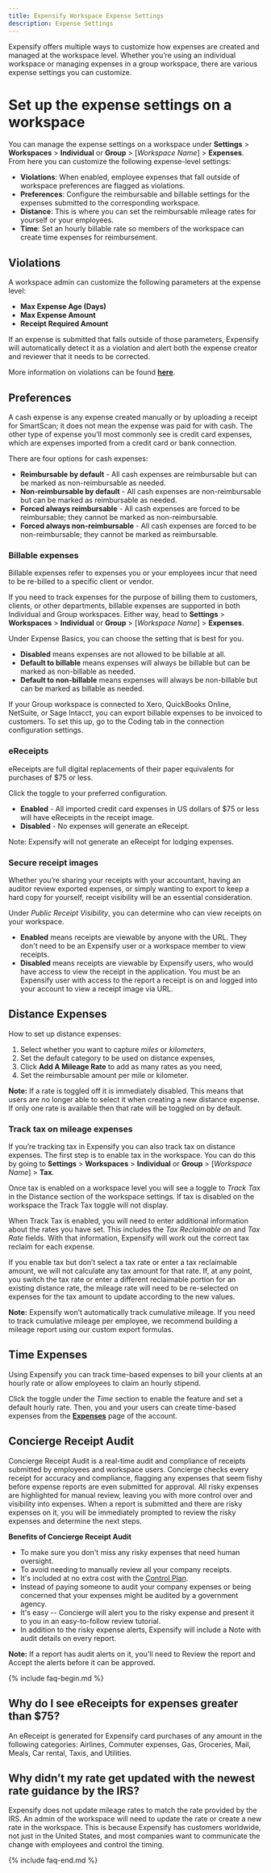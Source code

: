 ```yaml
---
title: Expensify Workspace Expense Settings
description: Expense Settings
---
```

Expensify offers multiple ways to customize how expenses are created and managed at the workspace level. Whether you’re using an individual workspace or managing expenses in a group workspace, there are various expense settings you can customize.

# Set up the expense settings on a workspace

You can manage the expense settings on a workspace under **Settings** > **Workspaces** > **Individual** or **Group** > [_Workspace Name_] > **Expenses**. From here you can customize the following expense-level settings:
- **Violations**: When enabled, employee expenses that fall outside of workspace preferences are flagged as violations.
- **Preferences**: Configure the reimbursable and billable settings for the expenses submitted to the corresponding workspace. 
- **Distance**: This is where you can set the reimbursable mileage rates for yourself or your employees.
- **Time**: Set an hourly billable rate so members of the workspace can create time expenses for reimbursement. 

## Violations
A workspace admin can customize the following parameters at the expense level:
- **Max Expense Age (Days)**
- **Max Expense Amount**
- **Receipt Required Amount**

If an expense is submitted that falls outside of those parameters, Expensify will automatically detect it as a violation and alert both the expense creator and reviewer that it needs to be corrected.

More information on violations can be found [**here**](https://help.expensify.com/articles/expensify-classic/workspaces/Enable-and-set-up-expense-violations). 

## Preferences

A cash expense is any expense created manually or by uploading a receipt for SmartScan; it does not mean the expense was paid for with cash. The other type of expense you’ll most commonly see is credit card expenses, which are expenses imported from a credit card or bank connection.

There are four options for cash expenses:

- **Reimbursable by default** - All cash expenses are reimbursable but can be marked as non-reimbursable as needed.
- **Non-reimbursable by default** - All cash expenses are non-reimbursable but can be marked as reimbursable as needed.
- **Forced always reimbursable** - All cash expenses are forced to be reimbursable; they cannot be marked as non-reimbursable.
- **Forced always non-reimbursable** - All cash expenses are forced to be non-reimbursable; they cannot be marked as reimbursable.

### Billable expenses

Billable expenses refer to expenses you or your employees incur that need to be re-billed to a specific client or vendor.

If you need to track expenses for the purpose of billing them to customers, clients, or other departments, billable expenses are supported in both Individual and Group workspaces. Either way, head to **Settings** > **Workspaces** > **Individual** or **Group** > [_Workspace Name_] > **Expenses**.

Under Expense Basics, you can choose the setting that is best for you.

- **Disabled** means expenses are not allowed to be billable at all.
- **Default to billable** means expenses will always be billable but can be marked as non-billable as needed.
- **Default to non-billable** means expenses will always be non-billable but can be marked as billable as needed.

If your Group workspace is connected to Xero, QuickBooks Online, NetSuite, or Sage Intacct, you can export billable expenses to be invoiced to customers. To set this up, go to the Coding tab in the connection configuration settings.

### eReceipts

eReceipts are full digital replacements of their paper equivalents for purchases of $75 or less. 

Click the toggle to your preferred configuration. 

- **Enabled** - All imported credit card expenses in US dollars of $75 or less will have eReceipts in the receipt image.
- **Disabled** - No expenses will generate an eReceipt.

Note: Expensify will not generate an eReceipt for lodging expenses.

### Secure receipt images

Whether you’re sharing your receipts with your accountant, having an auditor review exported expenses, or simply wanting to export to keep a hard copy for yourself, receipt visibility will be an essential consideration. 

Under _Public Receipt Visibility_, you can determine who can view receipts on your workspace.

- **Enabled** means receipts are viewable by anyone with the URL. They don't need to be an Expensify user or a workspace member to view receipts.
- **Disabled** means receipts are viewable by Expensify users, who would have access to view the receipt in the application. You must be an Expensify user with access to the report a receipt is on and logged into your account to view a receipt image via URL.

 
## Distance Expenses
How to set up distance expenses:
1. Select whether you want to capture _miles_ or _kilometers_,
2. Set the default category to be used on distance expenses, 
3. Click **Add A Mileage Rate** to add as many rates as you need, 
4. Set the reimbursable amount per mile or kilometer. 

**Note:** If a rate is toggled off it is immediately disabled. This means that users are no longer able to select it when creating a new distance expense. If only one rate is available then that rate will be toggled on by default.

### Track tax on mileage expenses
If you’re tracking tax in Expensify you can also track tax on distance expenses. The first step is to enable tax in the workspace. You can do this by going to  **Settings** > **Workspaces** > **Individual** or **Group** > [_Workspace Name_] > **Tax**.

Once tax is enabled on a workspace level you will see a toggle to _Track Tax_ in the Distance section of the workspace settings. If tax is disabled on the workspace the Track Tax toggle will not display.

When Track Tax is enabled, you will need to enter additional information about the rates you have set. This includes the _Tax Reclaimable on_ and _Tax Rate_ fields. With that information, Expensify will work out the correct tax reclaim for each expense.

If you enable tax but don’t select a tax rate or enter a tax reclaimable amount, we will not calculate any tax amount for that rate. If, at any point, you switch the tax rate or enter a different reclaimable portion for an existing distance rate, the mileage rate will need to be re-selected on expenses for the tax amount to update according to the new values.

**Note:** Expensify won’t automatically track cumulative mileage. If you need to track cumulative mileage per employee, we recommend building a mileage report using our custom export formulas.

## Time Expenses

Using Expensify you can track time-based expenses to bill your clients at an hourly rate or allow employees to claim an hourly stipend. 

Click the toggle under the _Time_ section to enable the feature and set a default hourly rate. Then, you and your users can create time-based expenses from the [**Expenses**](https://expensify.com/expenses) page of the account.

## Concierge Receipt Audit

Concierge Receipt Audit is a real-time audit and compliance of receipts submitted by employees and workspace users. Concierge checks every receipt for accuracy and compliance, flagging any expenses that seem fishy before expense reports are even submitted for approval. All risky expenses are highlighted for manual review, leaving you with more control over and visibility into expenses. When a report is submitted and there are risky expenses on it, you will be immediately prompted to review the risky expenses and determine the next steps. 

**Benefits of Concierge Receipt Audit**
- To make sure you don't miss any risky expenses that need human oversight.
- To avoid needing to manually review all your company receipts.
- It's included at no extra cost with the [Control Plan](https://www.expensify.com/pricing).
- Instead of paying someone to audit your company expenses or being concerned that your expenses might be audited by a government agency.
- It's easy -- Concierge will alert you to the risky expense and present it to you in an easy-to-follow review tutorial.
- In addition to the risky expense alerts, Expensify will include a Note with audit details on every report.  

**Note:** If a report has audit alerts on it, you'll need to Review the report and Accept the alerts before it can be approved.

{% include faq-begin.md %}

## Why do I see eReceipts for expenses greater than $75?

An eReceipt is generated for Expensify card purchases of any amount in the following categories: Airlines, Commuter expenses, Gas, Groceries, Mail, Meals, Car rental, Taxis, and Utilities.

## Why didn’t my rate get updated with the newest rate guidance by the IRS?

Expensify does not update mileage rates to match the rate provided by the IRS. An admin of the workspace will need to update the rate or create a new rate in the workspace. This is because Expensify has customers worldwide, not just in the United States, and most companies want to communicate the change with employees and control the timing.

{% include faq-end.md %}
